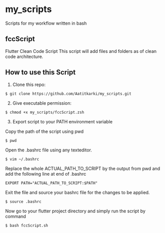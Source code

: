 # my_scripts
Scripts for my workflow written in bash

## fccScript
Flutter Clean Code Script
This script will add files and folders as of clean code architecture.
## How to use this Script

1) Clone this repo:
```
$ git clone https://github.com/Aatitkarki/my_scripts.git
```
2) Give executable permission:
```
$ chmod +x my_scripts/fccScript.zsh
```

3) Export script to your PATH environment variable

Copy the path of the script using pwd
```
$ pwd
```

Open the .bashrc file using any texteditor.
```
$ vim ~/.bashrc
```

Replace the whole ACTUAL_PATH_TO_SCRIPT by the output from pwd and add the following line at end of .bashrc
```
EXPORT PATH="ACTUAL_PATH_TO_SCRIPT:$PATH"
```

Exit the file and source your bashrc file for the changes to be applied.
```
$ source .bashrc
```

Now go to your flutter project directory and simply run the script by command
```
$ bash fccScript.sh
```
